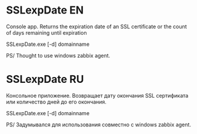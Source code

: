 # SSLexpDate EN
Console app.
Returns the expiration date of an SSL certificate or the count of days remaining until expiration

SSLexpDate.exe [-d] domainname

PS/ Thought to use windows zabbix agent.

# SSLexpDate RU
Консольное приложение.
Возвращает дату окончания SSL сертификата или количество дней до его окончания.

SSLexpDate.exe [-d] domainname

PS/ Задумывался для использования совместно с windows zabbix agent.

